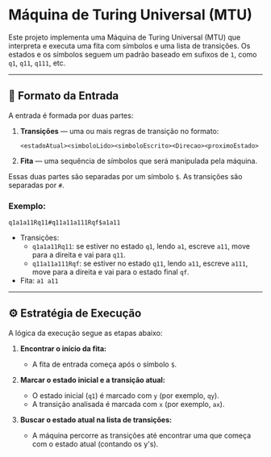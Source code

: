 # Máquina de Turing Universal (MTU)

Este projeto implementa uma Máquina de Turing Universal (MTU) que interpreta e executa uma fita com símbolos e uma lista de transições. Os estados e os símbolos seguem um padrão baseado em sufixos de `1`, como `q1`, `q11`, `q111`, etc.

---

## 📐 Formato da Entrada

A entrada é formada por duas partes:

1. **Transições** — uma ou mais regras de transição no formato:  
   ```
   <estadoAtual><simboloLido><simboloEscrito><Direcao><proximoEstado>
   ```

2. **Fita** — uma sequência de símbolos que será manipulada pela máquina.

Essas duas partes são separadas por um símbolo `$`. As transições são separadas por `#`.

### Exemplo:

```
q1a1a11Rq11#q11a11a111Rqf$a1a11
```

- Transições:
  - `q1a1a11Rq11`: se estiver no estado `q1`, lendo `a1`, escreve `a11`, move para a direita e vai para `q11`.
  - `q11a11a111Rqf`: se estiver no estado `q11`, lendo `a11`, escreve `a111`, move para a direita e vai para o estado final `qf`.
- Fita: `a1 a11`

---

## ⚙️ Estratégia de Execução

A lógica da execução segue as etapas abaixo:

1. **Encontrar o início da fita:**
   - A fita de entrada começa após o símbolo `$`.

2. **Marcar o estado inicial e a transição atual:**
   - O estado inicial (`q1`) é marcado com `y` (por exemplo, `qy`).
   - A transição analisada é marcada com `x` (por exemplo, `ax`).

3. **Buscar o estado atual na lista de transições:**
   - A máquina percorre as transições até encontrar uma que começa com o estado atual (contando os y's).